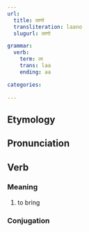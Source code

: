 ```yaml
---
url:
  title: लाणो
  transliteration: laano
  slugurl: लाणो

grammar: 
  verb:
    term: ला
    trans: laa
    ending: aa

categories:
  
---
```

## Etymology

## Pronunciation

## Verb
### Meaning
1. to bring

### Conjugation
<verb-conj :grammar="grammar"></verb-conj>